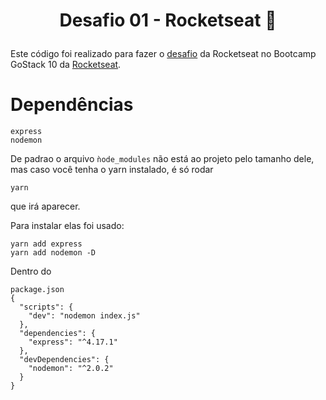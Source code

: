 # <p align="center">Desafio 01 - Rocketseat :rocket:</p>
Este código foi realizado para fazer o [desafio](https://github.com/Rocketseat/bootcamp-gostack-desafio-01/blob/master/README.md#desafio-01-conceitos-do-nodejs)
da Rocketseat no Bootcamp GoStack 10 da [Rocketseat](https://rocketseat.com.br/). 


# Dependências
```
express
nodemon
```
De padrao o arquivo ```ǹode_modules``` não está ao projeto pelo tamanho dele, mas caso você tenha o yarn instalado, é só rodar 
```
yarn
```
que irá aparecer.

Para instalar elas foi usado:
```
yarn add express
yarn add nodemon -D
```
Dentro do 
```
package.json
{
  "scripts": {
    "dev": "nodemon index.js"
  },
  "dependencies": {
    "express": "^4.17.1"
  },
  "devDependencies": {
    "nodemon": "^2.0.2"
  }
}
```
